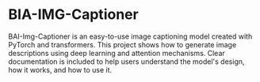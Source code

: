 # BIA-IMG-Captioner
BAI-Img-Captioner is an easy-to-use image captioning model created with PyTorch and transformers. This project shows how to generate image descriptions using deep learning and attention mechanisms. Clear documentation is included to help users understand the model's design, how it works, and how to use it. 

